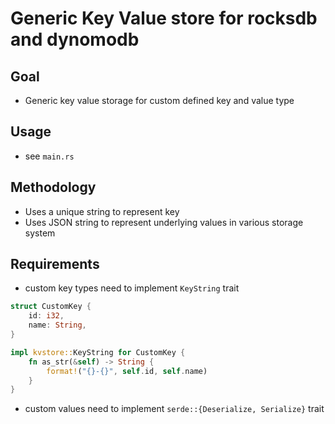 # Generic Key Value store for rocksdb and dynomodb

## Goal
- Generic key value storage for custom defined key and value type

## Usage
- see `main.rs`

## Methodology
- Uses a unique string to represent key
- Uses JSON string to represent underlying values in various storage system

## Requirements
- custom key types need to implement `KeyString` trait
```rust
struct CustomKey {
    id: i32,
    name: String,
}

impl kvstore::KeyString for CustomKey {
    fn as_str(&self) -> String {
        format!("{}-{}", self.id, self.name)
    }
}
```

- custom values need to implement `serde::{Deserialize, Serialize}` trait
